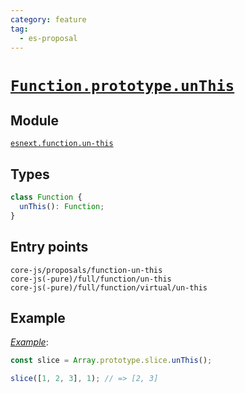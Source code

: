 ```yaml
---
category: feature
tag:
  - es-proposal
---
```


# [`Function.prototype.unThis`](https://github.com/js-choi/proposal-function-un-this)

## Module

[`esnext.function.un-this`](https://github.com/zloirock/core-js/blob/master/packages/core-js/modules/esnext.function.un-this.js)

## Types

```ts
class Function {
  unThis(): Function;
}
```

## Entry points

```
core-js/proposals/function-un-this
core-js(-pure)/full/function/un-this
core-js(-pure)/full/function/virtual/un-this
```

## Example

[_Example_](https://is.gd/t1Bvhn):

```js
const slice = Array.prototype.slice.unThis();

slice([1, 2, 3], 1); // => [2, 3]
```
